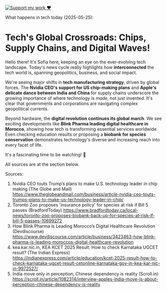 [![Support my work ❤️](https://img.shields.io/badge/Support%20my%20work%20❤️-orange?style=for-the-badge&logo=patreon&logoColor=white)](https://www.patreon.com/c/orobocigano)

What happens in tech today (2025-05-25):

# Tech's Global Crossroads: Chips, Supply Chains, and Digital Waves!

Hello there! It's Sofia here, keeping an eye on the ever-evolving tech landscape. Today's news cycle really highlights how **interconnected** the tech world is, spanning geopolitics, business, and social impact.

We're seeing major shifts in **tech manufacturing strategy**, driven by global forces. The **Nvidia CEO's support for US chip-making plans** and **Apple's delicate dance between India and China** for supply chains underscore the growing importance of where technology is *made*, not just invented. It's clear that governments and corporations are navigating complex geopolitical currents.

Beyond hardware, the **digital revolution continues its global march**. We see exciting developments like **Blink Pharma leading digital healthcare in Morocco**, showing how tech is transforming essential services worldwide. Even checking education results or proposing a **biobank for species conservation** demonstrates technology's diverse and increasing reach into every facet of life.

It's a fascinating time to be watching! 🚀

All sources are at the section below.

Sources:
1. Nvidia CEO touts Trump’s plans to make U.S. technology leader in chip making (The Globe and Mail)
   https://www.theglobeandmail.com/business/article-nvidia-ceo-touts-trumps-plans-to-make-us-technology-leader-in-chip/
2. Toronto Zoo proposes 'insurance policy' for species at risk if Bill 5 passes (BradfordToday)
   https://www.bradfordtoday.ca/local-news/toronto-zoo-proposes-biobank-back-up-for-species-at-risk-if-bill-5-passes-10699272
3. How Blink Pharma is Leading Morocco’s Digital Healthcare Revolution (Devdiscourse)
   https://www.devdiscourse.com/article/business/3423463-how-blink-pharma-is-leading-moroccos-digital-healthcare-revolution
4. kea.kar.nic.in, KEA KCET 2025 Result: How to check Karnataka UGCET result? (The Indian Express)
   https://indianexpress.com/article/education/kcet-2025-result-how-to-check-karnataka-ugcet-result-cetonline-karnataka-gov-in-kea-kar-nic-in-9972527/
5. India move only in perception, Chinese dependency is reality (Scroll.in)
   https://scroll.in/article/1082314/interview-apples-india-move-is-about-perception-chinese-dependency-is-reality